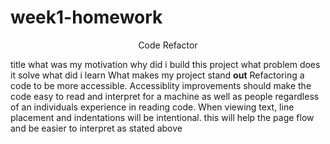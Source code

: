 # week1-homework
<p align="center">Code Refactor</p>

title
what was my motivation
why did i build this project
 what problem does it solve
  what did i learn
  What makes my project stand <strong>out</strong>
Refactoring a code to be more accessible. 
Accessiblity improvements should make the code easy to read and interpret for a machine as well as people regardless of an individuals experience in reading code.
When viewing text, line placement and indentations will be intentional. this will help the page flow and be easier to interpret as stated above